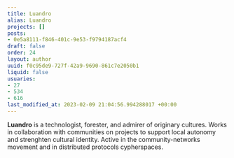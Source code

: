 ```yaml
---
title: Luandro
alias: Luandro
projects: []
posts:
- 0e5a8111-f846-401c-9e53-f9794187acf4
draft: false
order: 24
layout: author
uuid: f0c95de9-727f-42a9-9690-861c7e2050b1
liquid: false
usuaries:
- 27
- 534
- 616
last_modified_at: 2023-02-09 21:04:56.994288017 +00:00
---
```


<p><strong>Luandro</strong> is a technologist, forester, and admirer of originary cultures. Works in collaboration with communities on projects to support local autonomy and strenghten cultural identity. Active in the community-networks movement and in distributed protocols cypherspaces.</p>